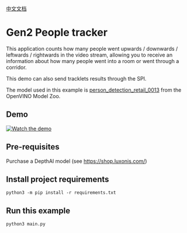 [中文文档](README.zh-CN.md)

# Gen2 People tracker

This application counts how many people went upwards / downwards / leftwards / rightwards in the video stream, allowing you to
receive an information about how many people went into a room or went through a corridor.

This demo can also send tracklets results through the SPI.

The model used in this example is [person_detection_retail_0013](https://docs.openvinotoolkit.org/latest/omz_models_intel_person_detection_retail_0013_description_person_detection_retail_0013.html) from the OpenVINO Model Zoo.

## Demo

[![Watch the demo](https://user-images.githubusercontent.com/18037362/116413235-56e96e00-a82f-11eb-8007-bfcdb27d015c.gif)](https://www.youtube.com/watch?v=MHmzp--pqUA)

## Pre-requisites

Purchase a DepthAI model (see https://shop.luxonis.com/)

## Install project requirements

```
python3 -m pip install -r requirements.txt
```

## Run this example

```
python3 main.py
```
